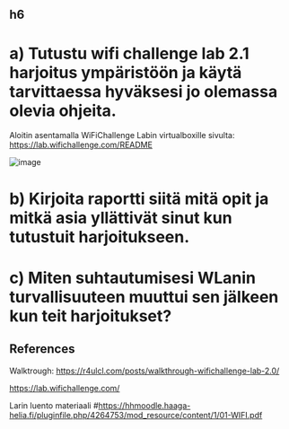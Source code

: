 ## h6

# a) Tutustu wifi challenge lab 2.1 harjoitus ympäristöön ja käytä tarvittaessa hyväksesi jo olemassa olevia ohjeita.

Aloitin asentamalla WiFiChallenge Labin virtualboxille sivulta: https://lab.wifichallenge.com/README

![image](https://github.com/user-attachments/assets/4b28d216-28a2-406d-a921-d61d25842a0b)


# b) Kirjoita raportti siitä mitä opit ja mitkä asia yllättivät sinut kun tutustuit harjoitukseen.

# c) Miten suhtautumisesi WLanin turvallisuuteen muuttui sen jälkeen kun teit harjoitukset?

## References

Walktrough: https://r4ulcl.com/posts/walkthrough-wifichallenge-lab-2.0/

https://lab.wifichallenge.com/

Larin luento materiaali #https://hhmoodle.haaga-helia.fi/pluginfile.php/4264753/mod_resource/content/1/01-WIFI.pdf
